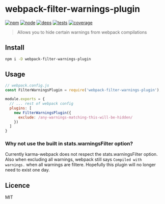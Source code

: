 # webpack-filter-warnings-plugin
[![npm][npm]][npm-url]
[![node][node]][node-url]
[![deps][deps]][deps-url]
[![tests][tests]][tests-url]
[![coverage][cover]][cover-url]

> Allows you to hide certain warnings from webpack compilations

## Install
```bash
npm i -D webpack-filter-warnings-plugin
```

## Usage
```js
// webpack.config.js
const FilterWarningsPlugin = require('webpack-filter-warnings-plugin');

module.exports = {
  // ... rest of webpack config
  plugins: [
    new FilterWarningsPlugin({ 
      exclude: /any-warnings-matching-this-will-be-hidden/ 
    })
  ]
}
```

### Why not use the built in stats.warningsFilter option?
Currently karma-webpack does not respect the stats.warningsFilter option. Also when excluding all warnings, webpack still says `Compiled with warnings.` when all warnings are filtere. Hopefully this plugin will no longer need to exist one day.

## Licence
MIT

[npm]: https://img.shields.io/npm/v/webpack-filter-warnings-plugin.svg
[npm-url]: https://npmjs.com/package/webpack-filter-warnings-plugin

[node]: https://img.shields.io/node/v/webpack-filter-warnings-plugin.svg
[node-url]: https://nodejs.org

[deps]: https://david-dm.org/mattlewis92/webpack-filter-warnings-plugin.svg
[deps-url]: https://david-dm.org/mattlewis92/webpack-filter-warnings-plugin

[tests]: http://img.shields.io/travis/mattlewis92/webpack-filter-warnings-plugin.svg
[tests-url]: https://travis-ci.org/mattlewis92/webpack-filter-warnings-plugin

[cover]: https://codecov.io/gh/mattlewis92/webpack-filter-warnings-plugin/branch/master/graph/badge.svg
[cover-url]: https://codecov.io/gh/mattlewis92/webpack-filter-warnings-plugin
